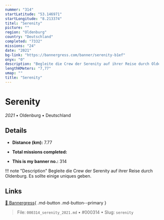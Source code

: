 ```yaml
---
nummer: "314"
startLatitude: "53.146971"
startLongitude: "8.213374"
titel: "Serenity"
picture: ""
region: "Oldenburg"
country: "Deutschland"
completed: "7332"
missions: "24"
date: "2021"
bg-link: "https://bannergress.com/banner/serenity-b1ef"
onyx: "0"
description: "Begleite die Crew der Serenity auf ihrer Reise durch Oldenburg. Es sollte einige uniques geben."
lengthKMeters: "7,77"
umap: ""
title: "Serenity"
---
```

# Serenity

*2021* • Oldenburg • Deutschland



## Details
- **Distance (km):** 7.77

- **Total missions completed:** 
- **This is my banner no.:** 314


!!! note "Description"
    Begleite die Crew der Serenity auf ihrer Reise durch Oldenburg. Es sollte einige uniques geben.



## Links
[🔗 Bannergress](https://bannergress.com/banner/serenity-b1ef){ .md-button .md-button--primary }



> File: `000314_serenity_2021.md` • #000314 • Slug: `serenity`
